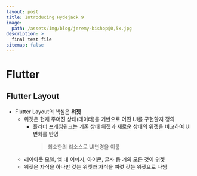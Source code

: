 ```yaml
---
layout: post
title: Introducing Hydejack 9
image: 
  path: /assets/img/blog/jeremy-bishop@0,5x.jpg
description: >
  final test file
sitemap: false
---
```


# Flutter

## Flutter Layout

- Flutter Layout의 핵심은 <strong>위젯</strong>
    - 위젯은 현재 주어진 상태(데이터)를 기반으로 어떤 UI를 구현할지 정의
        - 플러터 프레임워크는 기존 상태 위젯과 새로운 상태의 위젯을 비교하여 UI변화를 반영
            > 최소한의 리소스로 UI변경을 이룸
    - 레이아웃 모델, 앱 내 이미지, 아이콘, 글자 등 거의 모든 것이 위젯
    - 위젯은 자식을 하나만 갖는 위젯과 자식을 여럿 갖는 위젯으로 나뉨